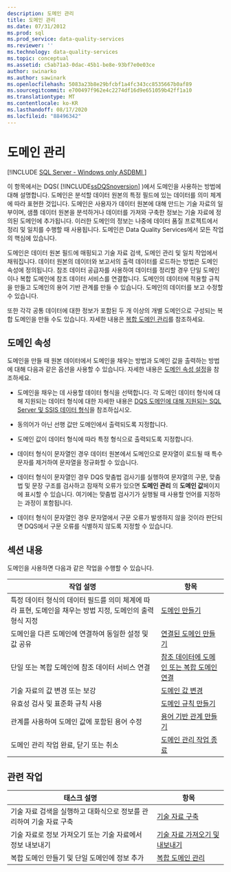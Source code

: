 ```yaml
---
description: 도메인 관리
title: 도메인 관리
ms.date: 07/31/2012
ms.prod: sql
ms.prod_service: data-quality-services
ms.reviewer: ''
ms.technology: data-quality-services
ms.topic: conceptual
ms.assetid: c5ab71a3-0dac-45b1-be8e-93bf7e0e03ce
author: swinarko
ms.author: sawinark
ms.openlocfilehash: 5083a23b8e29bfcbf1a4fc343cc8535667b0af89
ms.sourcegitcommit: e700497f962e4c2274df16d9e651059b42ff1a10
ms.translationtype: MT
ms.contentlocale: ko-KR
ms.lasthandoff: 08/17/2020
ms.locfileid: "88496342"
---
```

# <a name="managing-a-domain"></a>도메인 관리

[!INCLUDE [SQL Server - Windows only ASDBMI  ](../includes/applies-to-version/sqlserver.md)]

  이 항목에서는 DQS( [!INCLUDE[ssDQSnoversion](../includes/ssdqsnoversion-md.md)] )에서 도메인을 사용하는 방법에 대해 설명합니다. 도메인은 분석할 데이터 원본의 특정 필드에 있는 데이터를 의미 체계에 따라 표현한 것입니다. 도메인은 사용자가 데이터 원본에 대해 만드는 기술 자료의 일부이며, 샘플 데이터 원본을 분석하거나 데이터를 가져와 구축한 정보는 기술 자료에 정의된 도메인에 추가됩니다. 이러한 도메인의 정보는 나중에 데이터 품질 프로젝트에서 정리 및 일치를 수행할 때 사용됩니다. 도메인은 Data Quality Services에서 모든 작업의 핵심에 있습니다.  
  
 도메인은 데이터 원본 필드에 매핑되고 기술 자료 검색, 도메인 관리 및 일치 작업에서 채워집니다. 데이터 원본의 데이터와 보고서의 출력 데이터를 로드하는 방법은 도메인 속성에 정의됩니다. 참조 데이터 공급자를 사용하여 데이터를 정리할 경우 단일 도메인이나 복합 도메인에 참조 데이터 서비스를 연결합니다. 도메인의 데이터에 적용할 규칙을 만들고 도메인의 용어 기반 관계를 만들 수 있습니다. 도메인의 데이터를 보고 수정할 수 있습니다.  
  
 또한 각각 공통 데이터에 대한 정보가 포함된 두 개 이상의 개별 도메인으로 구성되는 복합 도메인을 만들 수도 있습니다. 자세한 내용은 [복합 도메인 관리](../data-quality-services/managing-a-composite-domain.md)를 참조하세요.  
  
## <a name="domain-properties"></a>도메인 속성  
 도메인을 만들 때 원본 데이터에서 도메인을 채우는 방법과 도메인 값을 출력하는 방법에 대해 다음과 같은 옵션을 사용할 수 있습니다. 자세한 내용은 [도메인 속성 설정](../data-quality-services/set-domain-properties.md)을 참조하세요.  
  
-   도메인을 채우는 데 사용할 데이터 형식을 선택합니다. 각 도메인 데이터 형식에 대해 지원되는 데이터 형식에 대한 자세한 내용은 [DQS 도메인에 대해 지원되는 SQL Server 및 SSIS 데이터 형식](../data-quality-services/supported-sql-server-and-ssis-data-types-for-dqs-domains.md)을 참조하십시오.  
  
-   동의어가 아닌 선행 값만 도메인에서 출력되도록 지정합니다.  
  
-   도메인 값이 데이터 형식에 따라 특정 형식으로 출력되도록 지정합니다.  
  
-   데이터 형식이 문자열인 경우 데이터 원본에서 도메인으로 문자열이 로드될 때 특수 문자를 제거하여 문자열을 정규화할 수 있습니다.  
  
-   데이터 형식이 문자열인 경우 DQS 맞춤법 검사기를 실행하여 문자열의 구문, 맞춤법 및 문장 구조를 검사하고 잠재적 오류가 있으면 **도메인 관리** 의 **도메인 값**페이지에 표시할 수 있습니다. 여기에는 맞춤법 검사기가 실행될 때 사용할 언어를 지정하는 과정이 포함됩니다.  
  
-   데이터 형식이 문자열인 경우 문자열에서 구문 오류가 발생하지 않을 것이라 판단되면 DQS에서 구문 오류를 식별하지 않도록 지정할 수 있습니다.  
  
## <a name="in-this-section"></a>섹션 내용  
 도메인을 사용하면 다음과 같은 작업을 수행할 수 있습니다.  
  
|작업 설명|항목|  
|-|-|  
|특정 데이터 형식의 데이터 필드를 의미 체계에 따라 표현, 도메인을 채우는 방법 지정, 도메인의 출력 형식 지정|[도메인 만들기](../data-quality-services/create-a-domain.md)|  
|도메인을 다른 도메인에 연결하여 동일한 설정 및 값 공유|[연결된 도메인 만들기](../data-quality-services/create-a-linked-domain.md)|  
|단일 또는 복합 도메인에 참조 데이터 서비스 연결|[참조 데이터에 도메인 또는 복합 도메인 연결](../data-quality-services/attach-domain-or-composite-domain-to-reference-data.md)|  
|기술 자료의 값 변경 또는 보강|[도메인 값 변경](../data-quality-services/change-domain-values.md)|  
|유효성 검사 및 표준화 규칙 사용|[도메인 규칙 만들기](../data-quality-services/create-a-domain-rule.md)|  
|관계를 사용하여 도메인 값에 포함된 용어 수정|[용어 기반 관계 만들기](../data-quality-services/create-term-based-relations.md)|  
|도메인 관리 작업 완료, 닫기 또는 취소|[도메인 관리 작업 종료](https://msdn.microsoft.com/library/ab6505ad-3090-453b-bb01-58435e7fa7c0)|  
  
## <a name="related-tasks"></a>관련 작업  
  
|태스크 설명|항목|  
|----------------------|-----------|  
|기술 자료 검색을 실행하고 대화식으로 정보를 관리하여 기술 자료 구축|[기술 자료 구축](../data-quality-services/building-a-knowledge-base.md)|  
|기술 자료로 정보 가져오기 또는 기술 자료에서 정보 내보내기|[기술 자료 가져오기 및 내보내기](../data-quality-services/importing-and-exporting-knowledge.md)|  
|복합 도메인 만들기 및 단일 도메인에 정보 추가|[복합 도메인 관리](../data-quality-services/managing-a-composite-domain.md)|  
  
  
